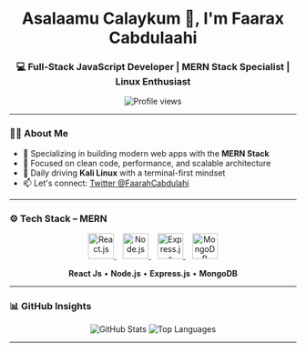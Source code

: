 <h1 align="center">Asalaamu Calaykum 👋, I'm Faarax Cabdulaahi</h1>
<h3 align="center">💻 Full-Stack JavaScript Developer | MERN Stack Specialist | Linux Enthusiast</h3>

<p align="center">
  <img src="https://komarev.com/ghpvc/?username=faaraxcabdulaahi&label=Profile%20views&color=0e75b6&style=flat" alt="Profile views" />
</p>

---

### 👨‍💻 About Me

- 🧩 Specializing in building modern web apps with the **MERN Stack**  
- 🧠 Focused on clean code, performance, and scalable architecture  
- 🐧 Daily driving **Kali Linux** with a terminal-first mindset  
- 📫 Let's connect: [Twitter @FaarahCabdulahi](https://twitter.com/FaarahCabdulahi)

---

### ⚙️ Tech Stack – MERN

<p align="center">
  <a href="https://reactjs.org/" target="_blank">
    <img src="https://cdn.jsdelivr.net/gh/devicons/devicon/icons/react/react-original.svg" width="45" alt="React.js" />
  </a>
  &nbsp;&nbsp;
  <a href="https://nodejs.org/" target="_blank">
    <img src="https://cdn.jsdelivr.net/gh/devicons/devicon/icons/nodejs/nodejs-original.svg" width="45" alt="Node.js" />
  </a>
  &nbsp;&nbsp;
  <a href="https://expressjs.com/" target="_blank">
    <img src="https://cdn.jsdelivr.net/gh/devicons/devicon/icons/express/express-original.svg" width="45" alt="Express.js" />
  </a>
  &nbsp;&nbsp;
  <a href="https://www.mongodb.com/" target="_blank">
    <img src="https://cdn.jsdelivr.net/gh/devicons/devicon/icons/mongodb/mongodb-original.svg" width="45" alt="MongoDB" />
  </a>
</p>

<p align="center">
  <b>React Js</b> • <b>Node.js</b> • <b>Express.js</b> • <b>MongoDB</b>
</p>

---

### 📊 GitHub Insights

<p align="center">
  <img src="https://github-readme-stats.vercel.app/api?username=faaraxcabdulaahi&show_icons=true&theme=radical&hide_border=true" alt="GitHub Stats" />
  <img src="https://github-readme-stats.vercel.app/api/top-langs/?username=faaraxcabdulaahi&layout=compact&theme=radical&hide_border=true" alt="Top Languages" />
</p>

---
